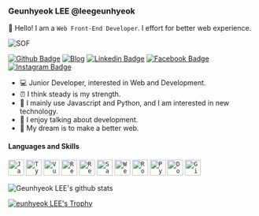 ### Geunhyeok LEE @leegeunhyeok

👋 Hello! I am a `Web Front-End Developer`. I effort for better web experience.

![SOF](https://stackoverflow.com/users/flair/11683716.png?theme=clean)

[![Github Badge](http://img.shields.io/badge/-Github-000000?style=flat-square&logo=github&link=https://github.com/leegeunhyeok)](https://github.com/leegeunhyeok)
[![Blog](http://img.shields.io/badge/-Tech%20blog-000000?style=flat-square&color=orange&logo=bloglovin&link=https://github.com/leegeunhyeok)](https://geundung.dev)
[![Linkedin Badge](https://img.shields.io/badge/-LinkedIn-blue?style=flat-square&logo=Linkedin&logoColor=white&link=https://www.linkedin.com/in/geunhyeok-lee-89b779185)](https://www.linkedin.com/in/geunhyeok-lee-89b779185)
[![Facebook Badge](https://img.shields.io/badge/Facebook-1877f2?style=flat-square&logo=facebook&logoColor=white&link=https://www.facebook.com/leegeunhyeok)](https://www.facebook.com/leegeunhyeok)
[![Instagram Badge](https://img.shields.io/badge/Instagram-ff69b4?style=flat-square&logo=instagram&logoColor=white&link=https://instagram.com/_u/__dev.ghlee)](https://instagram.com/_u/__dev.ghlee)

- 💻 Junior Developer, interested in Web and Development.
- ⏰ I think steady is my strength.
- 📝 I mainly use Javascript and Python, and I am interested in new technology.
- 🙌 I enjoy talking about development.
- 🌈 My dream is to make a better web.

#### Languages and Skills

<code><img alt="Javascript" src="https://user-images.githubusercontent.com/26512984/88481835-aba64280-cf98-11ea-80a7-c6c5ae3a1235.jpg" width="32"></code>
<code><img alt="Typescript" src="https://user-images.githubusercontent.com/26512984/88481840-ae089c80-cf98-11ea-84f5-27da9f22c606.jpg" width="32"></code>
<code><img alt="Vuejs" src="https://user-images.githubusercontent.com/26512984/88481837-ac3ed900-cf98-11ea-8a23-b53146870c81.jpg" width="32"></code>
<code><img alt="React" src="https://user-images.githubusercontent.com/26512984/88481963-5d457380-cf99-11ea-8c02-c1b4586cb7ca.jpg" width="32"></code>
<code><img alt="Redux" src="https://user-images.githubusercontent.com/26512984/88481959-5c144680-cf99-11ea-879b-46e7cbee740f.jpg" width="32"></code>
<code><img alt="Sass" src="https://user-images.githubusercontent.com/26512984/88482103-2754bf00-cf9a-11ea-9e2f-075735d3db3c.jpg" width="32"></code>
<code><img alt="Webpack" src="https://user-images.githubusercontent.com/26512984/88482177-a21dda00-cf9a-11ea-82ad-d2dede682d37.jpg" width="32"></code>
<code><img alt="Rollup" src="https://user-images.githubusercontent.com/26512984/88482178-a2b67080-cf9a-11ea-99ec-dc33d1ec6432.jpg" width="32"></code>
<code><img alt="Python" src="https://user-images.githubusercontent.com/26512984/88481834-ab0dac00-cf98-11ea-93a7-7b23c240c59c.jpg" width="32"></code>
<code><img alt="Docker" src="https://user-images.githubusercontent.com/26512984/88482101-26239200-cf9a-11ea-847a-0daa858ee508.jpg" width="32"></code>
<code><img alt="Git" src="https://user-images.githubusercontent.com/26512984/88481839-ad700600-cf98-11ea-8168-e795e299b730.png" width="32"></code>


![Geunhyeok LEE's github stats](https://github-readme-stats.vercel.app/api?username=leegeunhyeok&theme=default&show_icons=true&row=2&column=3)

[![eunhyeok LEE's Trophy](https://github-profile-trophy.vercel.app/?username=leegeunhyeok&row=2&column=3&margin-w=15&margin-h=15&theme=nord)](https://github.com/ryo-ma/github-profile-trophy)


<!--
**leegeunhyeok/leegeunhyeok** is a ✨ _special_ ✨ repository because its `README.md` (this file) appears on your GitHub profile.

Here are some ideas to get you started:

- 🔭 I’m currently working on ...
- 🌱 I’m currently learning ...
- 👯 I’m looking to collaborate on ...
- 🤔 I’m looking for help with ...
- 💬 Ask me about ...
- 📫 How to reach me: ...
- 😄 Pronouns: ...
- ⚡ Fun fact: ...
-->

